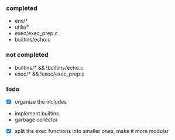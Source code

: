 ### completed
- env/*
- utils/*
- exec/exec_prep.c
- builtins/echo.c

### not completed
- builtins/* && !builtins/echo.c
- exec/* && !exec/exec_prep.c

### todo
- [x] organize the includes
- implement builtins
- garbage collector
- [x] split the exec functions into smaller ones, make it more modular
